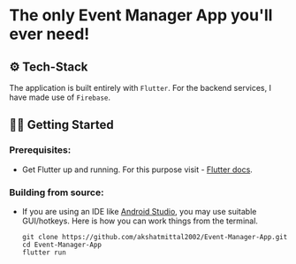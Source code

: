 # The only Event Manager App you'll ever need!
## ⚙️ Tech-Stack
The application is built entirely with `Flutter`. For the backend services, I have made use of `Firebase`.

## 🏃🏻 Getting Started
### Prerequisites:
* Get Flutter up and running. For this purpose visit - [Flutter docs](https://flutter.dev/docs/get-started/install).

### Building from source:
* If you are using an IDE like [Android Studio](https://developer.android.com/studio), you may use suitable GUI/hotkeys. Here is how you can work things from the terminal.

    ```
    git clone https://github.com/akshatmittal2002/Event-Manager-App.git
    cd Event-Manager-App
    flutter run
    ```
